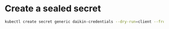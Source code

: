 # Create a sealed secret

```bash
kubectl create secret generic daikin-credentials --dry-run=client --from-literal=client_secret=<secret> -o yaml | kubeseal > daikin-credentials-sealed.yaml
```

